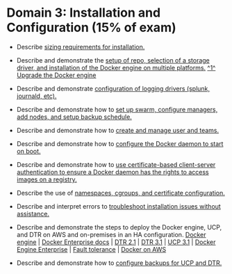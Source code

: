 # Domain 3: Installation and Configuration (15% of exam)

- Describe [sizing requirements for installation.](https://docs.docker.com/datacenter/ucp/2.2/guides/admin/install/system-requirements/#hardware-and-software-requirements)
- Describe and demonstrate the [setup of repo, selection of a storage driver, and installation of the Docker engine on multiple platforms.](https://docs.docker.com/install/)
  [^1^ Upgrade the Docker engine](https://docs.docker.com/install/linux/docker-ce/ubuntu/#upgrade-docker-engine---community)

- Describe and demonstrate [configuration of logging drivers (splunk, journald, etc).](https://docs.docker.com/config/containers/logging/configure/)
- Describe and demonstrate how to [set up swarm, configure managers, add nodes, and setup backup schedule.](https://docs.docker.com/engine/swarm/admin_guide/)
- Describe and demonstrate how to [create and manage user and teams.](https://docs.docker.com/datacenter/dtr/2.4/guides/admin/manage-users/create-and-manage-teams/)
- Describe and demonstrate how to [configure the Docker daemon to start on boot.](https://docs.docker.com/install/linux/linux-postinstall/)
- Describe and demonstrate how to [use certificate-based client-server authentication to ensure a Docker daemon has the rights to access images on a registry.](https://docs.docker.com/engine/security/certificates/)
- Describe the use of [namespaces, cgroups, and certificate configuration.](https://docs.docker.com/engine/docker-overview/#namespaces)
- Describe and interpret errors to [troubleshoot installation issues without assistance.](https://docs.docker.com/config/daemon/#troubleshoot-the-daemon)
- Describe and demonstrate the steps to deploy the Docker engine, UCP, and DTR on AWS and on-premises in an HA configuration.
  [Docker engine](https://docs.docker.com/install) |
  [Docker Enterprise docs](https://docs.mirantis.com/docker-enterprise/v3.1/) |
  [DTR 2.1](https://docs.mirantis.com/docker-enterprise/v2.1/dockeree-products/dtr.html) |
  [DTR 3.1](https://docs.mirantis.com/docker-enterprise/v3.1/dockeree-products/dtr.html) |
  [UCP 3.1](https://docs.mirantis.com/docker-enterprise/v3.1/dockeree-products/ucp.html) |
  [Docker Engine Enterprise](https://docs.mirantis.com/docker-enterprise/v3.1/dockeree-products/docker-engine-enterprise.html) |
  [Fault tolerance](https://docs.docker.com/engine/swarm/admin_guide/#add-manager-nodes-for-fault-tolerance) |
  [Docker on AWS](https://aws.amazon.com/docker/)
- Describe and demonstrate how to [configure backups for UCP and DTR.](https://docs.docker.com/datacenter/ucp/2.2/guides/admin/backups-and-disaster-recovery/)
